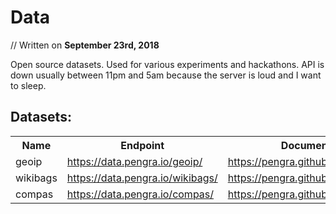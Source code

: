 # Data
// Written on **September 23rd, 2018**

Open source datasets. Used for various experiments and hackathons. API is down usually between 11pm and 5am because the server is loud and I want to sleep.

## Datasets:

<table>
<tr>
    <th>Name</th><th>Endpoint</th><th>Documentation</th>
</tr>
<tr>
    <td>geoip</td><td><a href="https://data.pengra.io/geoip/">https://data.pengra.io/geoip/</a></td><td><a href="https://pengra.github.io/data/geoip">https://pengra.github.io/data/geoip</a></td>
</tr>
<tr>
    <td>wikibags</td><td><a href="https://data.pengra.io/wikibags/">https://data.pengra.io/wikibags/</a></td><td><a href="https://pengra.github.io/data/wikibags">https://pengra.github.io/data/wikibags</a></td>
</tr>
<tr>
    <td>compas</td><td><a href="https://data.pengra.io/compas/">https://data.pengra.io/compas/</a></td><td><a href="https://pengra.github.io/data/compass">https://pengra.github.io/data/compass</a></td>
</tr>
</table>
